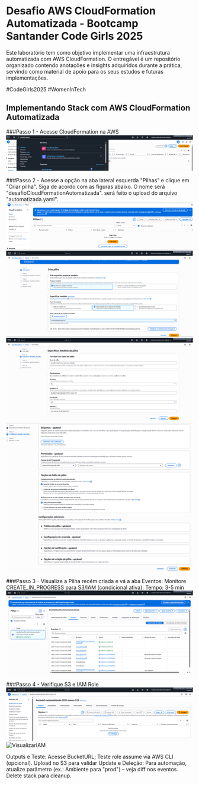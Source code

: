 # Desafio AWS CloudFormation Automatizada - Bootcamp Santander Code Girls 2025
Este laboratório tem como objetivo implementar uma infraestrutura automatizada com AWS CloudFormation. O entregável é um repositório organizado contendo anotações e insights adquiridos durante a prática, servindo como material de apoio para os seus estudos e futuras implementações.

#CodeGirls2025 #WomenInTech

## Implementando Stack com AWS CloudFormation Automatizada

###Passo 1 - Acesse CloudFormation na AWS
![CloudFormation](01-Acesse_CloudFormation.png)

###Passo 2 - Acesse a opção na aba lateral esquerda "Pilhas" e clique em "Criar pilha". Siga de acordo com as figuras abaixo. O nome será "desafioCloudFormationAutomatizada". será feito o upload do arquivo "automatizada.yaml".
![CriarPilha](01a-Criar_Pilha.png)
![CriarPilha2](02-Criar_Pilha.png)
![CriarPilha2](02a-Criar_Pilha.png)
![CriarPilha2](02b-Criar_Pilha.png)


###Passo 3 - Visualize a Pilha recém criada e vá a aba Eventos: Monitore CREATE_IN_PROGRESS para S3/IAM (condicional ativa). Tempo: 3-5 min 
![VisualizarPilha](03-Visualizar_Pilha.png)

###Passo 4 - Verifique S3 e IAM Role
![VisualizarBucket](04-Visualizar_Bucket.png)
![VisualizarIAM](03-Visualizar_IAM.png)


Outputs e Teste: Acesse BucketURL; Teste role assume via AWS CLI (opcional). Upload no S3 para validar 
Update e Deleção: Para automação, atualize parâmetro (ex.: Ambiente para "prod") – veja diff nos eventos. Delete stack para cleanup.
